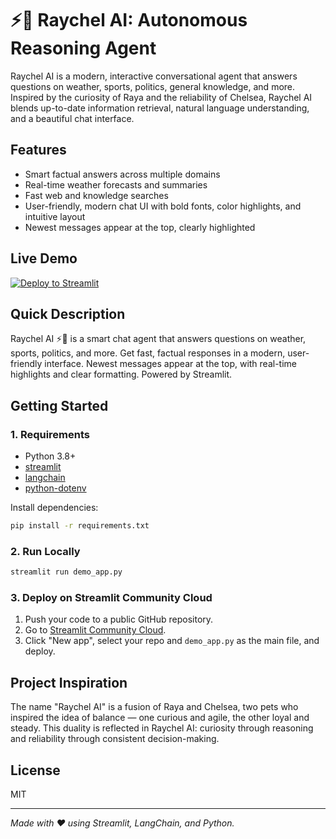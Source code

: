 # ⚡🧠 Raychel AI: Autonomous Reasoning Agent

Raychel AI is a modern, interactive conversational agent that answers questions on weather, sports, politics, general knowledge, and more. Inspired by the curiosity of Raya and the reliability of Chelsea, Raychel AI blends up-to-date information retrieval, natural language understanding, and a beautiful chat interface.

## Features

- Smart factual answers across multiple domains
- Real-time weather forecasts and summaries
- Fast web and knowledge searches
- User-friendly, modern chat UI with bold fonts, color highlights, and intuitive layout
- Newest messages appear at the top, clearly highlighted

## Live Demo

[![Deploy to Streamlit](https://static.streamlit.io/badges/streamlit_badge_black_white.svg)](https://share.streamlit.io/)

## Quick Description

Raychel AI ⚡🧠 is a smart chat agent that answers questions on weather, sports, politics, and more. Get fast, factual responses in a modern, user-friendly interface. Newest messages appear at the top, with real-time highlights and clear formatting. Powered by Streamlit.

## Getting Started

### 1. Requirements

- Python 3.8+
- [streamlit](https://streamlit.io)
- [langchain](https://python.langchain.com/)
- [python-dotenv](https://pypi.org/project/python-dotenv/)

Install dependencies:
```sh
pip install -r requirements.txt
```

### 2. Run Locally

```sh
streamlit run demo_app.py
```

### 3. Deploy on Streamlit Community Cloud

1. Push your code to a public GitHub repository.
2. Go to [Streamlit Community Cloud](https://share.streamlit.io/).
3. Click "New app", select your repo and `demo_app.py` as the main file, and deploy.

## Project Inspiration

The name "Raychel AI" is a fusion of Raya and Chelsea, two pets who inspired the idea of balance — one curious and agile, the other loyal and steady. This duality is reflected in Raychel AI: curiosity through reasoning and reliability through consistent decision-making.

## License

MIT

---

*Made with ❤️ using Streamlit, LangChain, and Python.*
